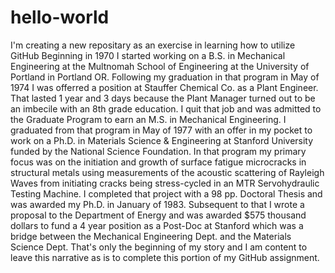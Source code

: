 # hello-world
I'm creating a new repositary as an exercise in learning how to utilize GitHub
Beginning in 1970 I started working on a B.S. in Mechanical Engineering at the Multnomah School of Engineering at the University of Portland in Portland OR.  Following my graduation in that program in May of 1974 I was offerred a position at Stauffer Chemical Co. as a Plant Engineer.  That lasted 1 year and 3 days because the Plant Manager turned out to be an imbecile with an 8th grade education.  I quit that job and was admitted to the Graduate Program to earn an M.S. in Mechanical Engineering.  I graduated from that program in May of 1977 with an offer in my pocket to work on a Ph.D. in Materials Science & Engineering at Stanford University funded by the National Science Foundation.  In that program my primary focus was on the initiation and growth of surface fatigue microcracks in structural metals using measurements of the acoustic scattering of Rayleigh Waves from initiating cracks being stress-cycled in an MTR Servohydraulic Testing Machine.  I completed that project with a 98 pp. Doctoral Thesis and was awarded my Ph.D. in January of 1983.  Subsequent to that I wrote a proposal to the Department of Energy and was awarded $575 thousand dollars to fund a 4 year position as a Post-Doc at Stanford which was a bridge between the Mechanical Engineering Dept. and the Materials Science Dept.  That's only the beginning of my story and I am content to leave this narrative as is to complete this portion of my GitHub assignment.
